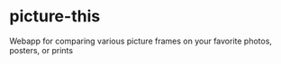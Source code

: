 # picture-this
Webapp for comparing various picture frames on your favorite photos, posters, or prints
